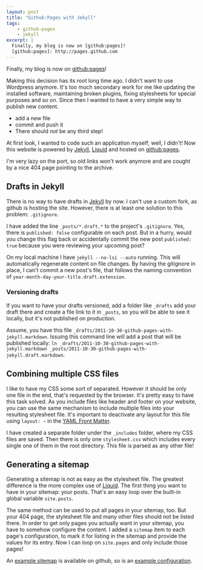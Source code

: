 ```yaml
---
layout: post
title: "Github:Pages with Jekyll"
tags:
    - github-pages
    - jekyll
excerpt: |
  Finally, my blog is now on [github:pages]!
  [github:pages]: http://pages.github.com
---
```


Finally, my blog is now on [github:pages]!

Making this decision has its root long time ago. I didn't want to use Wordpress anymore. It's too much secondary work for me like updating the installed software, maintaining broken plugins, fixing stylesheets for special purposes and so on. Since then I wanted to have a very simple way to publish new content.

* add a new file
* commit and push it
* There should *not* be any third step!

At first look, I wanted to code such an application myself; well, I didn't! Now this website is powered by [Jekyll], [Liquid] and hosted on [github:pages].

I'm very lazy on the port, so old links won't work anymore and are cought by a nice 404 page pointing to the archive.

## Drafts in Jekyll

There is no way to have drafts in [Jekyll] by now. I can't use a custom fork, as github is hosting the site. However, there is at least one solution to this problem: `.gitignore`.

I have added the line `_posts/*.draft.*` to the project's `.gitignore`. Yes, there is `published: false` configurable on each post. But in a hurry, would you change this flag back or accidentally commit the new post `published: true` because you were reviewing your upcoming post?

On my local machine I have `jekyll --no-lsi --auto` running. This will automatically regenerate content on file changes. By having the gitignore in place, I can't commit a new post's file, that follows the naming convention of `year-month-day-your-title.draft.extension`.

### Versioning drafts

If you want to have your drafts versioned, add a folder like `_drafts` add your draft there and create a file link to it in `_posts`, so you will be able to see it locally, but it's not published on production.

Assume, you have this file `_drafts/2011-10-30-github-pages-with-jekyll.markdown`. Issuing this command line will add a post that will be published locally: `ln _drafts/2011-10-30-github-pages-with-jekyll.markdown _posts/2011-10-30-github-pages-with-jekyll.draft.markdown`.

## Combining multiple CSS files

I like to have my CSS some sort of separated. However it should be only one file in the end, that's requested by the browser. It's pretty easy to have this task solved. As you include files like header and footer on your website, you can use the same mechanism to include multiple files into your resulting stylesheet file. It's important to deactivate any layout for this file using `layout: ~` in the [YAML Front Matter].

I have created a separate folder under the `_includes` folder, where my CSS files are saved. Then there is only one `stylesheet.css` which includes every single one of them in the root directory. This file is parsed as any other file!

## Generating a sitemap

Generating a sitemap is not as easy as the stylesheet file. The greatest difference is the more complex use of [Liquid]. The first thing you want to have in your sitemap: your posts. That's an easy loop over the built-in global variable `site.posts`.

The same method can be used to put all pages in your sitemap, too. But your 404 page, the stylesheet file and many other files should not be listed there. In order to get only pages you actually want in your sitemap, you have to somehow configure the content. I added a `sitemap` item to each page's configuration, to mark it for listing in the sitemap and provide the values for its entry. Now I can loop on `site.pages` and only include those pages!

An [example sitemap] is available on github, so is an [example configuration].

[github:pages]: http://pages.github.com
[Jekyll]: https://github.com/mojombo/jekyll/
[Liquid]: http://liquidmarkup.org/
[YAML Front Matter]: https://github.com/mojombo/jekyll/wiki/YAML-Front-Matter
[example sitemap]: https://github.com/havvg/havvg.github.com/blob/master/sitemap.xml
[example configuration]: https://github.com/havvg/havvg.github.com/blob/master/archive.html
